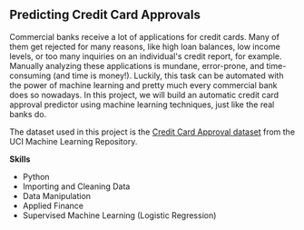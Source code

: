 ## Predicting Credit Card Approvals
Commercial banks receive a lot of applications for credit cards. Many of them get rejected for many reasons, like high loan balances, low income levels, or too many
inquiries on an individual's credit report, for example. Manually analyzing these applications is mundane, error-prone, and time-consuming (and time is money!). 
Luckily, this task can be automated with the power of machine learning and pretty much every commercial bank does so nowadays. In this project, we will build an 
automatic credit card approval predictor using machine learning techniques, just like the real banks do.

The dataset used in this project is the [Credit Card Approval dataset](https://archive.ics.uci.edu/ml/datasets/credit+approval) from the UCI Machine Learning 
Repository.

**Skills**
  * Python
  * Importing and Cleaning Data
  * Data Manipulation
  * Applied Finance
  * Supervised Machine Learning (Logistic Regression)
